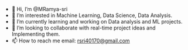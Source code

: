 - 👋 Hi, I’m @MRamya-sri
- 👀 I’m interested in Machine Learning, Data Science, Data Analysis.
- 🌱 I’m currently learning and working on Data analysis and ML projects.
- 💞️ I’m looking to collaborate with real-time project ideas and Implementing them.
- 📫 How to reach me email: rsri40170@gmail.com

<!---
MRamya-sri/MRamya-sri is a ✨ special ✨ repository because its `README.md` (this file) appears on your GitHub profile.
You can click the Preview link to take a look at your changes.
--->
